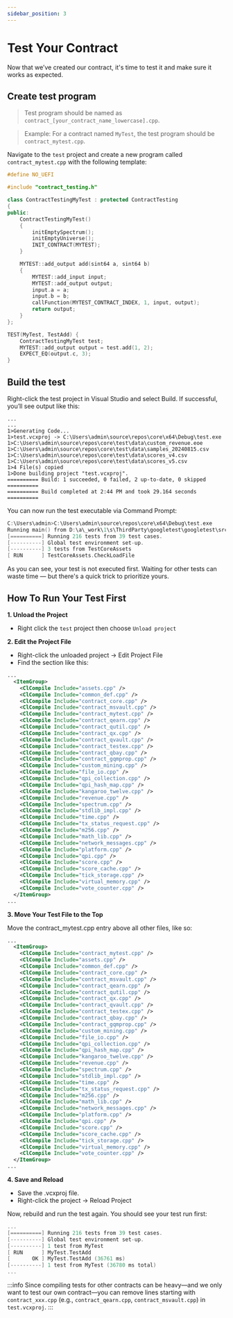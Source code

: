 ```yaml
---
sidebar_position: 3
---
```


# Test Your Contract

Now that we’ve created our contract, it's time to test it and make sure it works as expected.

## Create test program

> Test program should be named as `contract_[your_contract_name_lowercase].cpp`.

> Example: For a contract named `MyTest`, the test program should be `contract_mytest.cpp`.

Navigate to the `test` project and create a new program called `contract_mytest.cpp` with the following template:

```cpp title="contract_mytest.cpp"
#define NO_UEFI

#include "contract_testing.h"

class ContractTestingMyTest : protected ContractTesting
{
public:
    ContractTestingMyTest()
    {
        initEmptySpectrum();
        initEmptyUniverse();
        INIT_CONTRACT(MYTEST);
    }

    MYTEST::add_output add(sint64 a, sint64 b)
    {
        MYTEST::add_input input;
        MYTEST::add_output output;
        input.a = a;
        input.b = b;
        callFunction(MYTEST_CONTRACT_INDEX, 1, input, output);
        return output;
    }
};

TEST(MyTest, TestAdd) {
    ContractTestingMyTest test;
    MYTEST::add_output output = test.add(1, 2);
    EXPECT_EQ(output.c, 3);
}
```

## Build the test

Right-click the test project in Visual Studio and select Build. If successful, you’ll see output like this:

```
...
...
1>Generating Code...
1>test.vcxproj -> C:\Users\admin\source\repos\core\x64\Debug\test.exe
1>C:\Users\admin\source\repos\core\test\data\custom_revenue.eoe
1>C:\Users\admin\source\repos\core\test\data\samples_20240815.csv
1>C:\Users\admin\source\repos\core\test\data\scores_v4.csv
1>C:\Users\admin\source\repos\core\test\data\scores_v5.csv
1>4 File(s) copied
1>Done building project "test.vcxproj".
========== Build: 1 succeeded, 0 failed, 2 up-to-date, 0 skipped ==========
========== Build completed at 2:44 PM and took 29.164 seconds ==========
```

You can now run the test executable via Command Prompt:

```cpp
C:\Users\admin>C:\Users\admin\source\repos\core\x64\Debug\test.exe
Running main() from D:\a\_work\1\s\ThirdParty\googletest\googletest\src\gtest_main.cc
[==========] Running 216 tests from 39 test cases.
[----------] Global test environment set-up.
[----------] 3 tests from TestCoreAssets
[ RUN      ] TestCoreAssets.CheckLoadFile
```

As you can see, your test is not executed first. Waiting for other tests can waste time — but there's a quick trick to prioritize yours.

## How To Run Your Test First

**1. Unload the Project**

- Right click the `test` project then choose `Unload project`

**2. Edit the Project File**

- Right-click the unloaded project → Edit Project File
- Find the section like this:

```xml title="test.vcxproj"
...
  <ItemGroup>
    <ClCompile Include="assets.cpp" />
    <ClCompile Include="common_def.cpp" />
    <ClCompile Include="contract_core.cpp" />
    <ClCompile Include="contract_msvault.cpp" />
    <ClCompile Include="contract_mytest.cpp" />
    <ClCompile Include="contract_qearn.cpp" />
    <ClCompile Include="contract_qutil.cpp" />
    <ClCompile Include="contract_qx.cpp" />
    <ClCompile Include="contract_qvault.cpp" />
    <ClCompile Include="contract_testex.cpp" />
    <ClCompile Include="contract_qbay.cpp" />
    <ClCompile Include="contract_gqmprop.cpp" />
    <ClCompile Include="custom_mining.cpp" />
    <ClCompile Include="file_io.cpp" />
    <ClCompile Include="qpi_collection.cpp" />
    <ClCompile Include="qpi_hash_map.cpp" />
    <ClCompile Include="kangaroo_twelve.cpp" />
    <ClCompile Include="revenue.cpp" />
    <ClCompile Include="spectrum.cpp" />
    <ClCompile Include="stdlib_impl.cpp" />
    <ClCompile Include="time.cpp" />
    <ClCompile Include="tx_status_request.cpp" />
    <ClCompile Include="m256.cpp" />
    <ClCompile Include="math_lib.cpp" />
    <ClCompile Include="network_messages.cpp" />
    <ClCompile Include="platform.cpp" />
    <ClCompile Include="qpi.cpp" />
    <ClCompile Include="score.cpp" />
    <ClCompile Include="score_cache.cpp" />
    <ClCompile Include="tick_storage.cpp" />
    <ClCompile Include="virtual_memory.cpp" />
    <ClCompile Include="vote_counter.cpp" />
  </ItemGroup>
...
```

**3. Move Your Test File to the Top**

Move the contract_mytest.cpp entry above all other files, like so:

```xml title="test.vcxproj"
...
  <ItemGroup>
    <ClCompile Include="contract_mytest.cpp" />
    <ClCompile Include="assets.cpp" />
    <ClCompile Include="common_def.cpp" />
    <ClCompile Include="contract_core.cpp" />
    <ClCompile Include="contract_msvault.cpp" />
    <ClCompile Include="contract_qearn.cpp" />
    <ClCompile Include="contract_qutil.cpp" />
    <ClCompile Include="contract_qx.cpp" />
    <ClCompile Include="contract_qvault.cpp" />
    <ClCompile Include="contract_testex.cpp" />
    <ClCompile Include="contract_qbay.cpp" />
    <ClCompile Include="contract_gqmprop.cpp" />
    <ClCompile Include="custom_mining.cpp" />
    <ClCompile Include="file_io.cpp" />
    <ClCompile Include="qpi_collection.cpp" />
    <ClCompile Include="qpi_hash_map.cpp" />
    <ClCompile Include="kangaroo_twelve.cpp" />
    <ClCompile Include="revenue.cpp" />
    <ClCompile Include="spectrum.cpp" />
    <ClCompile Include="stdlib_impl.cpp" />
    <ClCompile Include="time.cpp" />
    <ClCompile Include="tx_status_request.cpp" />
    <ClCompile Include="m256.cpp" />
    <ClCompile Include="math_lib.cpp" />
    <ClCompile Include="network_messages.cpp" />
    <ClCompile Include="platform.cpp" />
    <ClCompile Include="qpi.cpp" />
    <ClCompile Include="score.cpp" />
    <ClCompile Include="score_cache.cpp" />
    <ClCompile Include="tick_storage.cpp" />
    <ClCompile Include="virtual_memory.cpp" />
    <ClCompile Include="vote_counter.cpp" />
  </ItemGroup>
...
```

**4. Save and Reload**

- Save the .vcxproj file.
- Right-click the project → Reload Project

Now, rebuild and run the test again. You should see your test run first:

```cpp
...
[==========] Running 216 tests from 39 test cases.
[----------] Global test environment set-up.
[----------] 1 test from MyTest
[ RUN      ] MyTest.TestAdd
[       OK ] MyTest.TestAdd (36761 ms)
[----------] 1 test from MyTest (36780 ms total)
...
```

:::info
Since compiling tests for other contracts can be heavy—and we only want to test our own contract—you can remove lines starting with `contract_xxx.cpp` (e.g., `contract_qearn.cpp`, `contract_msvault.cpp`) in `test.vcxproj`.
:::
